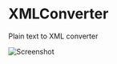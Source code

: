 # XMLConverter
Plain text to XML converter

![Screenshot](https://github.com/PangMo5/XMLConverter/blob/master/Images/1.png)